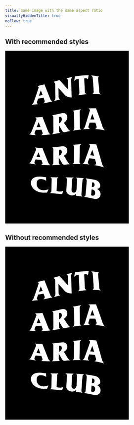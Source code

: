 ```yaml
---
title: Same image with the same aspect ratio
visuallyHiddenTitle: true
noFlow: true
---
```


<div>

## With recommended styles

![Anti ARIA ARIA Club.](../images/Anti%20ARIA%20ARIA%20Club.png)

</div>
<div>

## Without recommended styles

![Anti ARIA ARIA Club.](../images/Anti%20ARIA%20ARIA%20Club.png)

</div>
<style>
	html:active-view-transition-type(forwards) {
		&::view-transition-old(slide-image),
		&::view-transition-new(slide-image) {
			animation: none;
			border-radius: var(--radius-3);
			mix-blend-mode: normal;
		}
	}
	img {
		border-radius: var(--radius-3);
		inline-size: 25rem;
	}
	.content {
		display: grid;
		grid-template-columns: auto auto;
		gap: var(--size-8);
		&, & div {
			inline-size: fit-content;
		}
	}
</style>
